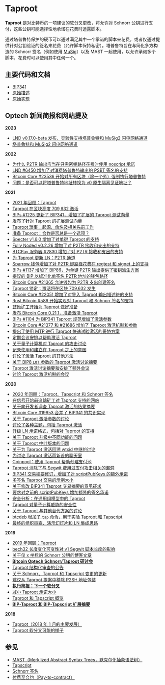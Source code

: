 # Taproot

**Taproot** 是对比特币的一项建议的软分叉更改，将允许对 Schnorr 公钥进行支付，这些公钥可能选择性地承诺在花费时透露脚本。

通过塔普鲁特保护的硬币可以通过满足其中一个承诺的脚本来花费，或者仅通过提供针对公钥验证的签名来花费（允许脚本保持私密）。塔普鲁特旨在与简化多方构造的 Schnorr 签名（例如使用 [MuSig](https://bitcoinops.org/en/topics/musig/)）以及 MAST 一起使用，以允许承诺多个脚本，花费时可以使用其中任何一个。

## 主要代码和文档

* [BIP341](https://github.com/bitcoin/bips/blob/master/bip-0341.mediawiki)
* [原始描述](https://lists.linuxfoundation.org/pipermail/bitcoin-dev/2018-January/015614.html)
* [原始实现](https://github.com/bitcoin/bitcoin/pull/19953)

## Optech 新闻简报和网站提及

**2023**

* [LND v0.17.0-beta 发布，实验性支持塔普鲁特和 MuSig2 闪电网络通道](https://bitcoinops.org/en/newsletters/2023/10/04/#lnd-v0-17-0-beta)
* [塔普鲁特和 MuSig2 闪电网络通道](https://bitcoinops.org/en/newsletters/2023/07/26/#taproot-and-musig2-channels)

**2022**

* [为什么 P2TR 输出应当在只需密钥路径花费时使用 noscript 承诺](https://bitcoinops.org/en/newsletters/2022/06/29/#bip-341-should-key-path-only-p2tr-be-eschewed-altogether)
* [LND #6450 增加了对消费塔普鲁特输出的 PSBT 签名的支持](https://bitcoinops.org/en/newsletters/2022/05/18/#lnd-6450)
* [Bitcoin Core #23536 开始对所有区块（除一个外）强制执行塔普鲁特](https://bitcoinops.org/en/newsletters/2022/04/06/#bitcoin-core-23536)
* [问题：是否可以将塔普鲁特地址转换为 v0 原生隔离见证地址？](https://bitcoinops.org/en/newsletters/2022/01/26/#is-it-possible-to-convert-a-taproot-address-into-a-v0-native-segwit-address)

**2021**

* [2021 年回顾：Taproot](https://bitcoinops.org/en/newsletters/2021/12/22/#taproot)
* [Taproot 在区块高度 709,632 激活](https://bitcoinops.org/en/newsletters/2021/11/17/#taproot-activated)
* [BIPs #1225 更新了 BIP341，增加了扩展的 Taproot 测试向量](https://bitcoinops.org/en/newsletters/2021/11/17/#bips-1225)
* [发布了针对 Taproot 的扩展测试向量](https://bitcoinops.org/en/newsletters/2021/11/03/#taproot-test-vectors)
* [Taproot 琐事：起源、命名及相关先前工作](https://bitcoinops.org/en/newsletters/2021/10/20/#preparing-for-taproot-18-trivia)
* [准备 Taproot：合作是否总是一个选项？](https://bitcoinops.org/en/newsletters/2021/10/13/#preparing-for-taproot-17-is-cooperation-always-an-option)
* [Specter v1.6.0 增加了对单键 Taproot 的支持](https://bitcoinops.org/en/newsletters/2021/09/22/#specter-v1-6-0-supports-single-key-taproot)
* [Fully Noded v0.2.26 增加了对 P2TR 接收和支出的支持](https://bitcoinops.org/en/newsletters/2021/09/22/#fully-noded-v0-2-26-released)
* [BTCPay 服务器 #2830 增加了对 P2TR 接收和支出的支持](https://bitcoinops.org/en/newsletters/2021/09/15/#btcpay-server-2830)
* [为 Taproot 更新 LN：P2TR 通道](https://bitcoinops.org/en/newsletters/2021/09/01/#preparing-for-taproot-11-ln-with-taproot)
* [Sparrow 钱包增加了对 P2TR 键路径花费在 regtest 和 signet 上的支持](https://bitcoinops.org/en/newsletters/2021/07/21/#sparrow-1-4-3-supports-p2tr)
* [BIPs #1137 增加了 BIP86，为单键 P2TR 输出提供了密钥派生方案](https://bitcoinops.org/en/newsletters/2021/07/07/#bips-1137)
* [提议的 BIP 以标准化单签名 P2TR 地址的钱包路径](https://bitcoinops.org/en/newsletters/2021/06/30/#key-derivation-path-for-single-sig-p2tr)
* [Bitcoin Core #21365 允许钱包为 P2TR 支出创建签名](https://bitcoinops.org/en/newsletters/2021/06/23/#bitcoin-core-21365)
* [Taproot 锁定；激活将在区块 709,632 发生](https://bitcoinops.org/en/newsletters/2021/06/16/#taproot-locked-in)
* [Bitcoin Core #22051 增加了对导入 Taproot 输出描述符的支持](https://bitcoinops.org/en/newsletters/2021/06/09/#bitcoin-core-22051)
* [Rust Bitcoin #589 开始实现对 Taproot 和 Schnorr 签名的支持](https://bitcoinops.org/en/newsletters/2021/05/12/#rust-bitcoin-589)
* [鼓励矿工开始为 Taproot 做好准备](https://bitcoinops.org/en/newsletters/2021/05/05/#miners-encouraged-to-start-signaling-for-taproot)
* [发布 Bitcoin Core 0.21.1，准备激活 Taproot](https://bitcoinops.org/en/newsletters/2021/05/05/#bitcoin-core-0-21-1)
* [BIPs #1104 为 BIP341 Taproot 规范增加了激活参数](https://bitcoinops.org/en/newsletters/2021/05/05/#bips-1104)
* [Bitcoin Core #21377 和 #21686 增加了 Taproot 激活机制和参数](https://bitcoinops.org/en/newsletters/2021/04/21/#bitcoin-core-21377)
* [提出了使用 MTP 进行 Taproot 快速试验激活的妥协方案](https://bitcoinops.org/en/newsletters/2021/04/14/#taproot-activation-discussion)
* [定期会议安排以帮助激活 Taproot](https://bitcoinops.org/en/newsletters/2021/03/24/#weekly-taproot-activation-meetings)
* [关于量子计算机对 Taproot 的攻击讨论](https://bitcoinops.org/en/newsletters/2021/03/24/#discussion-of-quantum-computer-attacks-on-taproot)
* [记录使用和建立在 Taproot 之上的意图](https://bitcoinops.org/en/newsletters/2021/03/10/#documenting-the-intention-to-use-and-build-upon-taproot)
* [讨论了激活 Taproot 的其他方法](https://bitcoinops.org/en/newsletters/2021/03/10/#taproot-activation-discussion)
* [关于 BIP8 `LOT` 参数的 Taproot 激活讨论摘要](https://bitcoinops.org/en/newsletters/2021/02/24/#taproot-activation-discussion)
* [Taproot 激活讨论摘要和安排了额外会议](https://bitcoinops.org/en/newsletters/2021/02/10/#taproot-activation-meeting-summary-and-follow-up)
* [讨论 Taproot 激活机制的会议](https://bitcoinops.org/en/newsletters/2021/01/27/#scheduled-meeting-to-discuss-taproot-activation)

**2020**

* [2020 年回顾：Taproot、Tapscript 和 Schnorr 签名](https://bitcoinops.org/en/newsletters/2020/12/23/#taproot)
* [在信号开始前追踪矿工对 Taproot 支持的网站](https://bitcoinops.org/en/newsletters/2020/11/25/#website-listing-miner-support-for-taproot-activation)
* [关于向开发者调查 Taproot 激活的结果摘要](https://bitcoinops.org/en/newsletters/2020/11/04/#taproot-activation-survey-results)
* [Bitcoin Core #19953 合并了 BIP341 的共识实现](https://bitcoinops.org/en/newsletters/2020/10/21/#bitcoin-core-19953)
* [关于 Taproot 激活参数的讨论](https://bitcoinops.org/en/newsletters/2020/09/02/#taproot-activation)
* [讨论了各种主题，包括 Taproot 激活](https://bitcoinops.org/en/newsletters/2020/08/05/#sydney-meetup-discussion)
* [升级 LN 承诺格式，包括对 Taproot 的支持](https://bitcoinops.org/en/newsletters/2020/07/29/#upgrading-channel-commitment-formats)
* [关于 Taproot 升级中不同功能的问题](https://bitcoinops.org/en/newsletters/2020/07/29/#what-are-the-different-upgradability-features-in-the-bip-taproot-bip341-proposal)
* [关于 Taproot 中叶版本的问题](https://bitcoinops.org/en/newsletters/2020/07/29/#what-are-leaf-versions-in-taproot)
* [关于为 Taproot 激活回溯 wtxid 中继的讨论](https://bitcoinops.org/en/newsletters/2020/07/29/#bitcoin-core-18044)
* [为讨论 Taproot 激活而新设的聊天室](https://bitcoinops.org/en/newsletters/2020/07/22/#new-irc-room)
* [Coinpool：使用 Taproot 帮助创建支付池](https://bitcoinops.org/en/newsletters/2020/06/17/#coinpool-generalized-privacy-for-identifiable-onchain-protocols)
* [Taproot 消除了与 Segwit 费用过支付攻击相关的漏洞](https://bitcoinops.org/en/newsletters/2020/06/10/#fee-overpayment-attack-on-multi-input-segwit-transactions)
* [BIP341 交易摘要修订，增加了对 scriptPubKeys 的额外承诺](https://bitcoinops.org/en/newsletters/2020/06/10/#bips-920)
* [多签名 Taproot 交易的示例大小](https://bitcoinops.org/en/newsletters/2020/05/27/#what-are-the-sizes-of-single-sig-and-2-of-3-multisig-taproot-inputs)
* [关于修改 BIP341 Taproot 交易摘要的意见征求](https://bitcoinops.org/en/newsletters/2020/05/20/#evaluate-proposed-changes-to-bip341-taproot-transaction-digest)
* [要求对之前的 scriptPubKeys 增加额外的签名承诺](https://bitcoinops.org/en/newsletters/2020/05/13/#request-for-an-additional-taproot-signature-commitment)
* [安全分析：在通用组模型中的 Taproot](https://bitcoinops.org/en/newsletters/2020/03/04/#taproot-in-the-generic-group-model)
* [Taproot 对量子计算威胁的安全性](https://bitcoinops.org/en/newsletters/2020/02/26/#could-taproot-create-larger-security-risks-or-hinder-future-protocol-adjustments-re-quantum-threats)
* [关于 Taproot 与其他替代方案的讨论](https://bitcoinops.org/en/newsletters/2020/02/19/#discussion-about-taproot-versus-alternatives)
* [btcdeb 增加了 `tap` 命令，用于实验 Taproot 和 Tapscript](https://bitcoinops.org/en/newsletters/2020/02/05/#taproot-and-tapscript-experimentation-tool)
* [最终的组织审查、演示幻灯片和 LN 集成思路](https://bitcoinops.org/en/newsletters/2020/01/08/#final-week-of-organized-taproot-review)

**2019**

* [2019 年回顾：Taproot](https://bitcoinops.org/en/newsletters/2019/12/28/#taproot)
* [bech32 长度变化可变性对 v1 Segwit 脚本长度的影响](https://bitcoinops.org/en/newsletters/2019/11/13/#taproot-review-discussion-and-related-information)
* [关于仅 x 坐标的 Schnorr 公钥的博客文章](https://bitcoinops.org/en/newsletters/2019/11/13/#x-only-pubkeys)
* [**Bitcoin Optech Schnorr/Taproot 研讨会**](https://bitcoinops.org/en/schorr-taproot-workshop/)
* [Taproot 结构化审查的公告](https://bitcoinops.org/en/newsletters/2019/10/23/#taproot-review)
* [关于 Schnorr、Taproot 和 Tapscript 变更的更新](https://bitcoinops.org/en/newsletters/2019/10/16/#taproot-update)
* [建议从 Taproot 提案中移除 P2SH 地址包装](https://bitcoinops.org/en/newsletters/2019/09/25/#comment-if-you-expect-to-need-p2sh-wrapped-taproot-addresses)
* [**执行简报：下一个软分叉**](https://bitcoinops.org/en/2019-exec-briefing/#the-next-softfork)
* [减小 Taproot 承诺大小](https://bitcoinops.org/en/newsletters/2019/05/29/#move-the-oddness-byte)
* [Taproot 和 Tapscript 概览](https://bitcoinops.org/en/newsletters/2019/05/14/#soft-fork-discussion)
* [**BIP-Taproot 和 BIP-Tapscript 扩展摘要**](https://bitcoinops.org/en/newsletters/2019/05/14/#overview-of-the-taproot--tapscript-proposed-bips)

**2018**

* [Taproot（2018 年 1 月的主要发展）](https://bitcoinops.org/en/newsletters/2018/12/28/#taproot)
* [Taproot 软分叉可能的样子](https://bitcoinops.org/en/newsletters/2018/12/18/#description-about-what-might-be-included-in-a-schnorr-taproot-soft-fork)

## 参见

* [MAST（Merklized Abstract Syntax Trees，默克尔化抽象语法树）](https://bitcoinops.org/en/topics/mast/)
* [Tapscript](https://bitcoinops.org/en/topics/tapscript/)
* [Schnorr 签名](https://bitcoinops.org/en/topics/schnorr-signatures/)
* [付费至合约（Pay-to-contract）](https://bitcoinops.org/en/topics/pay-to-contract-outputs/)
